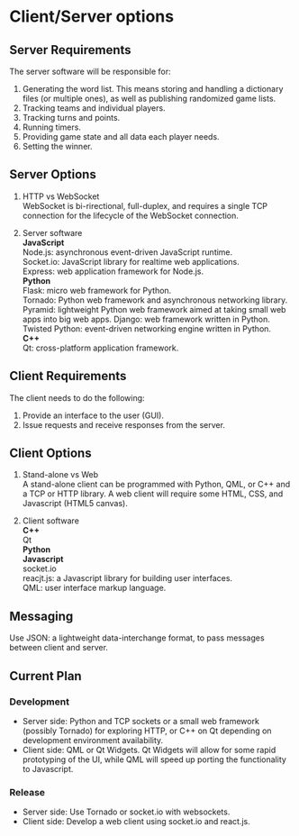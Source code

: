 # Client/Server options

## Server Requirements

The server software will be responsible for:
1. Generating the word list. This means storing and handling a dictionary files (or multiple ones), as well as publishing randomized game lists.
2. Tracking teams and individual players.
3. Tracking turns and points.
4. Running timers.
5. Providing game state and all data each player needs.
6. Setting the winner.

## Server Options

1. HTTP vs WebSocket  
WebSocket is bi-rirectional, full-duplex, and requires a single TCP connection for the lifecycle of the WebSocket connection. 

2. Server software  
**JavaScript**  
Node.js: asynchronous event-driven JavaScript runtime.  
Socket.io: JavaScript library for realtime web applications.  
Express: web application framework for Node.js.  
**Python**  
Flask: micro web framework for Python.  
Tornado: Python web framework and asynchronous networking library. 
Pyramid: lightweight Python web framework aimed at taking small web apps into big web apps. 
Django: web framework written in Python.  
Twisted Python: event-driven networking engine written in Python.  
**C++**  
Qt: cross-platform application framework.

## Client Requirements

The client needs to do the following:
1. Provide an interface to the user (GUI).
2. Issue requests and receive responses from the server.

## Client Options

1. Stand-alone vs Web  
A stand-alone client can be programmed with Python, QML, or C++ and a TCP or HTTP library.
A web client will require some HTML, CSS, and Javascript (HTML5 canvas).

2. Client software  
**C++**    
Qt  
**Python**  
**Javascript**  
socket.io  
reacjt.js: a Javascript library for building user interfaces.   
QML: user interface markup language.

## Messaging
Use JSON: a lightweight data-interchange format, to pass messages between client and server.

## Current Plan 

### Development

- Server side: Python and TCP sockets or a small web framework (possibly Tornado) for exploring HTTP, or C++ on Qt depending on development environment availability.
- Client side: QML or Qt Widgets. Qt Widgets will allow for some rapid prototyping of the UI, while QML will speed up porting the functionality to Javascript.

### Release
- Server side: Use Tornado or socket.io with websockets.
- Client side: Develop a web client using socket.io and react.js.
